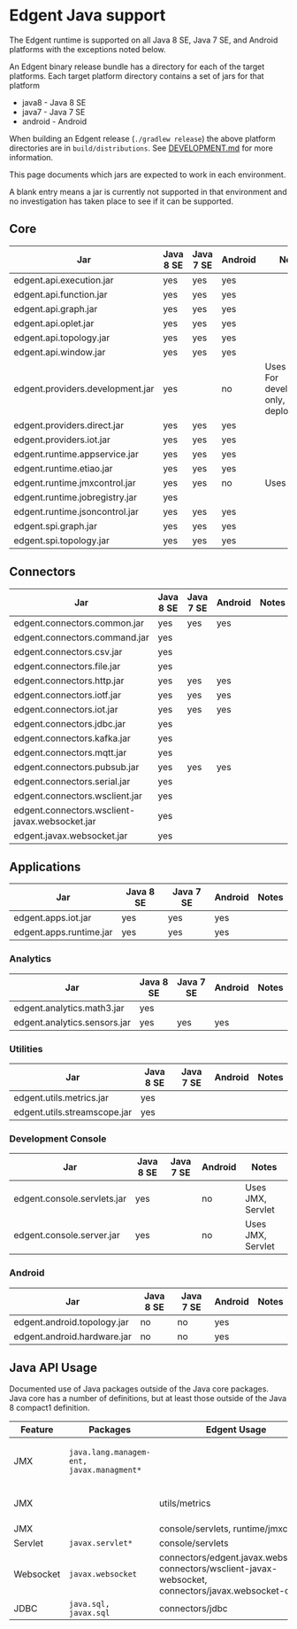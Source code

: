 # Edgent Java support

The Edgent runtime is supported on all Java 8 SE, Java 7 SE, and Android
platforms with the exceptions noted below.

An Edgent binary release bundle has a directory for each of the target platforms.
Each target platform directory contains a set of jars for that platform
* java8 - Java 8 SE
* java7 - Java 7 SE
* android - Android

When building an Edgent release (`./gradlew release`) the above platform
directories are in `build/distributions`.  See [DEVELOPMENT.md](DEVELOPMENT.md) for more
information.

This page documents which jars are expected to work in each environment.

A blank entry means a jar is currently not supported in that environment
and no investigation has taken place to see if it can be supported.

## Core

| Jar                             | Java 8 SE | Java 7 SE | Android | Notes |
|---------------------------------|-----------|-----------|---------|-------|
|edgent.api.execution.jar         | yes       | yes       | yes     |       |
|edgent.api.function.jar          | yes       | yes       | yes     |       |
|edgent.api.graph.jar             | yes       | yes       | yes     |       |
|edgent.api.oplet.jar             | yes       | yes       | yes     |       |
|edgent.api.topology.jar          | yes       | yes       | yes     |       |
|edgent.api.window.jar            | yes       | yes       | yes     |       |
|edgent.providers.development.jar | yes       |           | no      | Uses JMX, For development only, not deployment |
|edgent.providers.direct.jar      | yes       | yes       | yes     |       |
|edgent.providers.iot.jar         | yes       | yes       | yes     |       |
|edgent.runtime.appservice.jar    | yes       | yes       | yes     |       |
|edgent.runtime.etiao.jar         | yes       | yes       | yes     |       |
|edgent.runtime.jmxcontrol.jar    | yes       | yes       | no      | Uses JMX |
|edgent.runtime.jobregistry.jar   | yes       |           |         |       |
|edgent.runtime.jsoncontrol.jar   | yes       | yes       | yes     |       |
|edgent.spi.graph.jar             | yes       | yes       | yes     |       |
|edgent.spi.topology.jar          | yes       | yes       | yes     |       |

## Connectors

| Jar                                           | Java 8 SE | Java 7 SE | Android | Notes |
|-----------------------------------------------|-----------|-----------|---------|-------|
|edgent.connectors.common.jar                   | yes       | yes       | yes     |       |
|edgent.connectors.command.jar                  | yes       |           |         |       |
|edgent.connectors.csv.jar                      | yes       |           |         |       |
|edgent.connectors.file.jar                     | yes       |           |         |       |
|edgent.connectors.http.jar                     | yes       | yes       | yes     |       |
|edgent.connectors.iotf.jar                     | yes       | yes       | yes     |       |
|edgent.connectors.iot.jar                      | yes       | yes       | yes     |       |
|edgent.connectors.jdbc.jar                     | yes       |           |         |       |
|edgent.connectors.kafka.jar                    | yes       |           |         |       |
|edgent.connectors.mqtt.jar                     | yes       |           |         |       |
|edgent.connectors.pubsub.jar                   | yes       | yes       | yes     |       |
|edgent.connectors.serial.jar                   | yes       |           |         |       |
|edgent.connectors.wsclient.jar                 | yes       |           |         |       |
|edgent.connectors.wsclient-javax.websocket.jar | yes       |           |         |       |
|edgent.javax.websocket.jar                     | yes       |           |         |       |

## Applications
| Jar                    | Java 8 SE | Java 7 SE | Android | Notes |
|------------------------|-----------|-----------|---------|-------|
|edgent.apps.iot.jar     | yes       | yes       | yes     |       | 
|edgent.apps.runtime.jar | yes       | yes       | yes     |       | 

### Analytics

| Jar                         | Java 8 SE | Java 7 SE | Android | Notes |
|-----------------------------|-----------|-----------|---------|-------|
|edgent.analytics.math3.jar   | yes       |           |         |       |
|edgent.analytics.sensors.jar | yes       | yes       | yes     |       |

### Utilities

| Jar                         | Java 8 SE | Java 7 SE | Android | Notes |
|-----------------------------|-----------|-----------|---------|-------|
|edgent.utils.metrics.jar     | yes       |           |         |       |
|edgent.utils.streamscope.jar | yes       |           |         |       |

### Development Console

| Jar                         | Java 8 SE | Java 7 SE | Android | Notes |
|-----------------------------|-----------|-----------|---------|-------|
|edgent.console.servlets.jar  | yes       |           | no      | Uses JMX, Servlet |
|edgent.console.server.jar    | yes       |           | no      | Uses JMX, Servlet |

### Android
| Jar                         | Java 8 SE | Java 7 SE | Android | Notes |
|-----------------------------|-----------|-----------|---------|-------|
|edgent.android.topology.jar  | no        | no        | yes     |       |
|edgent.android.hardware.jar  | no        | no        | yes     |       |


## Java API Usage

Documented use of Java packages outside of the Java core packages.
Java core has a number of definitions, but at least those outside
of the Java 8 compact1 definition.

| Feature  | Packages              | Edgent Usage      | Notes |
|----------|-----------------------|-------------------|-------|
|JMX       | `java.lang.managem-ent, javax.managment*` |     | JMX not supported on Android |
|JMX       |                       | utils/metrics     | Optional utility methods |
|JMX       |                       | console/servlets, runtime/jmxcontrol | 
|Servlet   | `javax.servlet*`      | console/servlets  |
|Websocket | `javax.websocket`     | connectors/edgent.javax.websocket, connectors/wsclient-javax-websocket, connectors/javax.websocket-client |
|JDBC      | `java.sql, javax.sql` | connectors/jdbc   |

